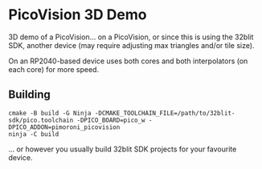 # PicoVision 3D Demo

3D demo of a PicoVision... on a PicoVision, or since this is using the 32blit SDK, another device (may require adjusting max triangles and/or tile size).


On an RP2040-based device uses both cores and both interpolators (on each core) for more speed.


## Building

```
cmake -B build -G Ninja -DCMAKE_TOOLCHAIN_FILE=/path/to/32blit-sdk/pico.toolchain -DPICO_BOARD=pico_w -DPICO_ADDON=pimoroni_picovision
ninja -C build
```
... or however you usually build 32blit SDK projects for your favourite device.